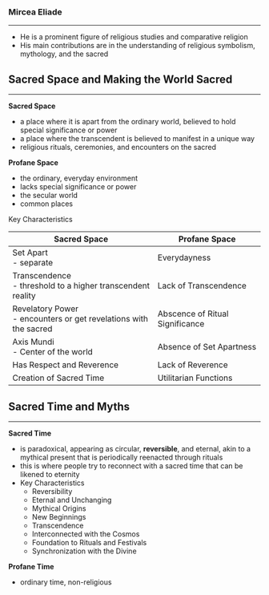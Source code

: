 

### Mircea Eliade
---
- He is a prominent figure of religious studies and comparative religion
- His main contributions are in the understanding of religious symbolism, mythology, and the sacred

## Sacred Space and Making the World Sacred
---
**Sacred Space**
- a place where it is apart from the ordinary world, believed to hold special significance or power
- a place where the transcendent is believed to manifest in a unique way
- religious rituals, ceremonies, and encounters on the sacred

**Profane Space**
- the ordinary, everyday environment
- lacks special significance or power
- the secular world
- common places

Key Characteristics

| Sacred Space                                                         | Profane Space                   |
| -------------------------------------------------------------------- | ------------------------------- |
| Set Apart<br> - separate                                             | Everydayness                    |
| Transcendence<br> - threshold to a higher transcendent reality       | Lack of Transcendence           |
| Revelatory Power<br> - encounters or get revelations with the sacred | Abscence of Ritual Significance |
| Axis Mundi<br> - Center of the world                                 | Absence of Set Apartness        |
| Has Respect and Reverence                                            | Lack of Reverence               |
| Creation of Sacred Time                                              | Utilitarian Functions           |

## Sacred Time and Myths
---
**Sacred Time**
- is paradoxical, appearing as circular, **reversible**, and eternal, akin to a mythical present that is periodically reenacted through rituals
- this is where people try to reconnect with a sacred time that can be likened to eternity
- Key Characteristics
	- Reversibility
	- Eternal and Unchanging
	- Mythical Origins
	- New Beginnings
	- Transcendence
	- Interconnected with the Cosmos
	- Foundation to Rituals and Festivals
	- Synchronization with the Divine

**Profane Time**
- ordinary time, non-religious
